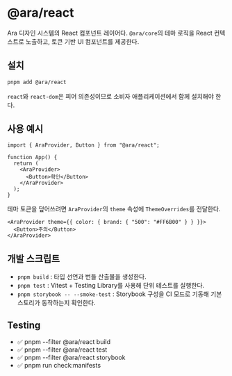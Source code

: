 # @ara/react

Ara 디자인 시스템의 React 컴포넌트 레이어다. `@ara/core`의 테마 로직을 React 컨텍스트로 노출하고, 토큰 기반 UI 컴포넌트를 제공한다.

## 설치

```bash
pnpm add @ara/react
```

`react`와 `react-dom`은 피어 의존성이므로 소비자 애플리케이션에서 함께 설치해야 한다.

## 사용 예시

```tsx
import { AraProvider, Button } from "@ara/react";

function App() {
  return (
    <AraProvider>
      <Button>확인</Button>
    </AraProvider>
  );
}
```

테마 토큰을 덮어쓰려면 `AraProvider`의 `theme` 속성에 `ThemeOverrides`를 전달한다.

```tsx
<AraProvider theme={{ color: { brand: { "500": "#FF6B00" } } }}>
  <Button>주의</Button>
</AraProvider>
```

## 개발 스크립트

- `pnpm build` : 타입 선언과 번들 산출물을 생성한다.
- `pnpm test` : Vitest + Testing Library를 사용해 단위 테스트를 실행한다.
- `pnpm storybook -- --smoke-test` : Storybook 구성을 CI 모드로 기동해 기본 스토리가 동작하는지 확인한다.

## Testing

- ✅ pnpm --filter @ara/react build 
- ✅ pnpm --filter @ara/react test 
- ✅ pnpm --filter @ara/react storybook 
- ✅ pnpm run check:manifests 
